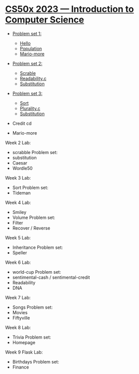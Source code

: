 # [CS50x 2023 — Introduction to Computer Science](https://cs50.harvard.edu/x/2023/) 


- [Problem set 1:](/pset1)
    * [Hello](pset1/hello/)
    * [Population](/pset1/population/)
    * [Mario-more](/pset1/mario-more/)

- [Problem set 2:](/pset2)
    * [Scrable](/pset2/scrable/)
    * [Readability.c](/pset2/readability/)
    * [Substitution](/pset2/substitution/)

- [Problem set 3:](/pset3)
    * [Sort](/pset3/sort/)
    * [Plurality.c](/pset3/plurality/)
    * [Substitution](/pset3/substitution/)
- Credit cd
- Mario-more

Week 2
Lab:
- scrabble
Problem set:
- substitution
- Caesar
- Wordle50

Week 3
Lab:
- Sort
Problem set:
- Tideman

Week 4
Lab:
- Smiley
- Volume
Problem set:
- Filter
- Recover / Reverse

  
Week 5
Lab:
- Inheritance
Problem set:
- Speller
  
Week 6
Lab:
- world-cup
Problem set:
- sentimental-cash / sentimental-credit
- Readability
- DNA


Week 7
Lab:
- Songs
Problem set:
- Movies
- Fiftyville

    
Week 8
Lab:
- Trivia
Problem set:
- Homepage

Week 9 Flask
Lab:
- Birthdays
Problem set:
- Finance


  
  
